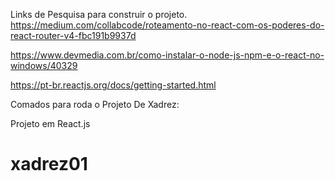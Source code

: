 
Links de Pesquisa para construir o projeto. https://medium.com/collabcode/roteamento-no-react-com-os-poderes-do-react-router-v4-fbc191b9937d

https://www.devmedia.com.br/como-instalar-o-node-js-npm-e-o-react-no-windows/40329

https://pt-br.reactjs.org/docs/getting-started.html

Comados para roda o Projeto De Xadrez:

Projeto em React.js

# xadrez01
